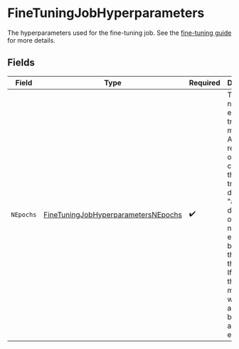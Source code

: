 # FineTuningJobHyperparameters

The hyperparameters used for the fine-tuning job. See the [fine-tuning guide](/docs/guides/fine-tuning) for more details.


## Fields

| Field                                                                                                                                                                                                                                                                     | Type                                                                                                                                                                                                                                                                      | Required                                                                                                                                                                                                                                                                  | Description                                                                                                                                                                                                                                                               |
| ------------------------------------------------------------------------------------------------------------------------------------------------------------------------------------------------------------------------------------------------------------------------- | ------------------------------------------------------------------------------------------------------------------------------------------------------------------------------------------------------------------------------------------------------------------------- | ------------------------------------------------------------------------------------------------------------------------------------------------------------------------------------------------------------------------------------------------------------------------- | ------------------------------------------------------------------------------------------------------------------------------------------------------------------------------------------------------------------------------------------------------------------------- |
| `NEpochs`                                                                                                                                                                                                                                                                 | [FineTuningJobHyperparametersNEpochs](../../models/shared/finetuningjobhyperparametersnepochs.md)                                                                                                                                                                         | :heavy_check_mark:                                                                                                                                                                                                                                                        | The number of epochs to train the model for. An epoch refers to one full cycle through the training dataset.<br/>"auto" decides the optimal number of epochs based on the size of the dataset. If setting the number manually, we support any number between 1 and 50 epochs. |